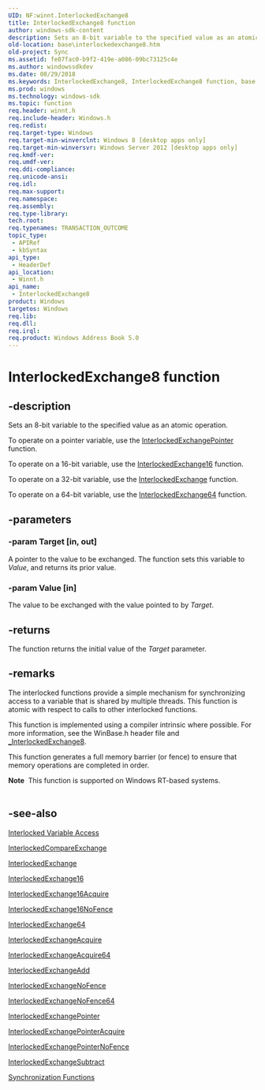 ```yaml
---
UID: NF:winnt.InterlockedExchange8
title: InterlockedExchange8 function
author: windows-sdk-content
description: Sets an 8-bit variable to the specified value as an atomic operation.
old-location: base\interlockedexchange8.htm
old-project: Sync
ms.assetid: fe07fac0-b9f2-419e-a086-09bc73125c4e
ms.author: windowssdkdev
ms.date: 08/29/2018
ms.keywords: InterlockedExchange8, InterlockedExchange8 function, base.interlockedexchange8, winnt/InterlockedExchange8
ms.prod: windows
ms.technology: windows-sdk
ms.topic: function
req.header: winnt.h
req.include-header: Windows.h
req.redist: 
req.target-type: Windows
req.target-min-winverclnt: Windows 8 [desktop apps only]
req.target-min-winversvr: Windows Server 2012 [desktop apps only]
req.kmdf-ver: 
req.umdf-ver: 
req.ddi-compliance: 
req.unicode-ansi: 
req.idl: 
req.max-support: 
req.namespace: 
req.assembly: 
req.type-library: 
tech.root: 
req.typenames: TRANSACTION_OUTCOME
topic_type:
 - APIRef
 - kbSyntax
api_type:
 - HeaderDef
api_location:
 - Winnt.h
api_name:
 - InterlockedExchange8
product: Windows
targetos: Windows
req.lib: 
req.dll: 
req.irql: 
req.product: Windows Address Book 5.0
---
```


# InterlockedExchange8 function


## -description


Sets an 8-bit variable to the specified value as an atomic operation.

To operate on a pointer variable, use the 
<a href="https://msdn.microsoft.com/479aede8-e9e3-42c2-9081-94c150c7f274">InterlockedExchangePointer</a> function.

To operate on a 16-bit variable, use the <a href="https://msdn.microsoft.com/06756ec6-9c1c-4aac-99de-c45186c89af1">InterlockedExchange16</a> function.

To operate on a 32-bit variable, use the <a href="https://msdn.microsoft.com/22142195-b592-4a7b-9b23-e31984cc1d41">InterlockedExchange</a> function.

To operate on a 64-bit variable, use the <a href="https://msdn.microsoft.com/80d34f5d-3491-4653-959b-6b9efebf764b">InterlockedExchange64</a> function.


## -parameters




### -param Target [in, out]

A pointer to the value to be exchanged. The function sets this variable to <i>Value</i>, and returns its prior value.


### -param Value [in]

The value to be exchanged with the value pointed to by <i>Target</i>.


## -returns



The function returns the initial value of the <i>Target</i> parameter.




## -remarks



The interlocked functions provide a simple mechanism for synchronizing access to a variable that is shared by multiple threads. This function is atomic with respect to calls to other interlocked functions.

This function is implemented using a compiler intrinsic where possible. For more information, see the WinBase.h header file and <a href="be2f232a-6301-462a-a92b-fcdeb8b0f209">_InterlockedExchange8</a>.

This function generates a full memory barrier (or fence) to ensure that memory operations are completed in order.

<div class="alert"><b>Note</b>  This function is supported on Windows RT-based systems.</div>
<div> </div>



## -see-also




<a href="https://msdn.microsoft.com/729c0e68-ef52-4d6c-b771-a89043a937e6">Interlocked Variable Access</a>



<a href="https://msdn.microsoft.com/c0da780c-5fd0-4c88-a283-8d057db812ac">InterlockedCompareExchange</a>



<a href="https://msdn.microsoft.com/22142195-b592-4a7b-9b23-e31984cc1d41">InterlockedExchange</a>



<a href="https://msdn.microsoft.com/06756ec6-9c1c-4aac-99de-c45186c89af1">InterlockedExchange16</a>



<a href="https://msdn.microsoft.com/647ca78a-0dee-4312-8911-4b5167d73d7e">InterlockedExchange16Acquire</a>



<a href="https://msdn.microsoft.com/d0a2a934-067b-4aa8-99d1-15647d977684">InterlockedExchange16NoFence</a>



<a href="https://msdn.microsoft.com/80d34f5d-3491-4653-959b-6b9efebf764b">InterlockedExchange64</a>



<a href="https://msdn.microsoft.com/985dd245-ac9e-4a47-b819-5a9fb7852885">InterlockedExchangeAcquire</a>



<a href="https://msdn.microsoft.com/30df63a3-bd28-430b-ab30-057bbd03f9e4">InterlockedExchangeAcquire64</a>



<a href="https://msdn.microsoft.com/e48b67a0-133b-4e88-b451-432f26b4881a">InterlockedExchangeAdd</a>



<a href="https://msdn.microsoft.com/92075e5b-4461-4d18-8936-9e98419553a9">InterlockedExchangeNoFence</a>



<a href="https://msdn.microsoft.com/c624e317-7904-4603-90fb-b436742a79b9">InterlockedExchangeNoFence64</a>



<a href="https://msdn.microsoft.com/479aede8-e9e3-42c2-9081-94c150c7f274">InterlockedExchangePointer</a>



<a href="https://msdn.microsoft.com/a949fce4-ab18-4702-9324-0912c9b56bf5">InterlockedExchangePointerAcquire</a>



<a href="https://msdn.microsoft.com/d8158b7f-f420-4cb0-8ada-dcdd282e4d7e">InterlockedExchangePointerNoFence</a>



<a href="https://msdn.microsoft.com/9917323D-38C4-446E-B59A-52493A6020ED">InterlockedExchangeSubtract</a>



<a href="https://msdn.microsoft.com/9b6359c2-0113-49b6-83d0-316ad95aba1b">Synchronization Functions</a>
 

 


